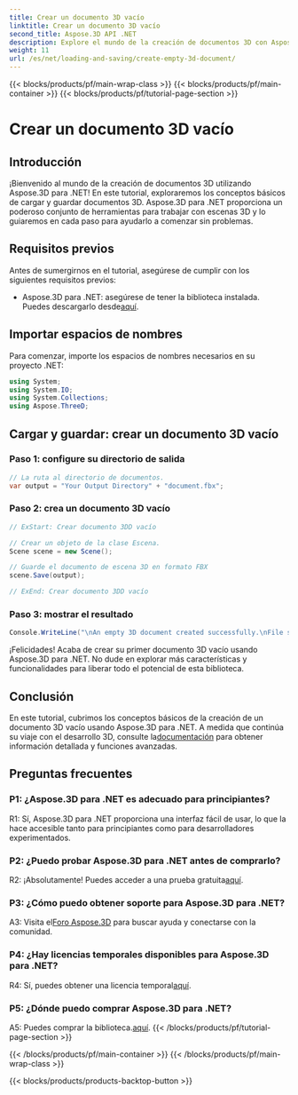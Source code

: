 ```yaml
---
title: Crear un documento 3D vacío
linktitle: Crear un documento 3D vacío
second_title: Aspose.3D API .NET
description: Explore el mundo de la creación de documentos 3D con Aspose.3D para .NET. Crea, edita y guarda impresionantes escenas 3D sin esfuerzo.
weight: 11
url: /es/net/loading-and-saving/create-empty-3d-document/
---
```


{{< blocks/products/pf/main-wrap-class >}}
{{< blocks/products/pf/main-container >}}
{{< blocks/products/pf/tutorial-page-section >}}

# Crear un documento 3D vacío

## Introducción

¡Bienvenido al mundo de la creación de documentos 3D utilizando Aspose.3D para .NET! En este tutorial, exploraremos los conceptos básicos de cargar y guardar documentos 3D. Aspose.3D para .NET proporciona un poderoso conjunto de herramientas para trabajar con escenas 3D y lo guiaremos en cada paso para ayudarlo a comenzar sin problemas.

## Requisitos previos

Antes de sumergirnos en el tutorial, asegúrese de cumplir con los siguientes requisitos previos:

-  Aspose.3D para .NET: asegúrese de tener la biblioteca instalada. Puedes descargarlo desde[aquí](https://releases.aspose.com/3d/net/).

## Importar espacios de nombres

Para comenzar, importe los espacios de nombres necesarios en su proyecto .NET:

```csharp
using System;
using System.IO;
using System.Collections;
using Aspose.ThreeD;
```

## Cargar y guardar: crear un documento 3D vacío

### Paso 1: configure su directorio de salida

```csharp
// La ruta al directorio de documentos.
var output = "Your Output Directory" + "document.fbx";
```

### Paso 2: crea un documento 3D vacío

```csharp
// ExStart: Crear documento 3DD vacío

// Crear un objeto de la clase Escena.
Scene scene = new Scene();

// Guarde el documento de escena 3D en formato FBX
scene.Save(output);

// ExEnd: Crear documento 3DD vacío
```

### Paso 3: mostrar el resultado

```csharp
Console.WriteLine("\nAn empty 3D document created successfully.\nFile saved at " + output);
```

¡Felicidades! Acaba de crear su primer documento 3D vacío usando Aspose.3D para .NET. No dude en explorar más características y funcionalidades para liberar todo el potencial de esta biblioteca.

## Conclusión

 En este tutorial, cubrimos los conceptos básicos de la creación de un documento 3D vacío usando Aspose.3D para .NET. A medida que continúa su viaje con el desarrollo 3D, consulte la[documentación](https://reference.aspose.com/3d/net/) para obtener información detallada y funciones avanzadas.

## Preguntas frecuentes

### P1: ¿Aspose.3D para .NET es adecuado para principiantes?

R1: Sí, Aspose.3D para .NET proporciona una interfaz fácil de usar, lo que la hace accesible tanto para principiantes como para desarrolladores experimentados.

### P2: ¿Puedo probar Aspose.3D para .NET antes de comprarlo?

 R2: ¡Absolutamente! Puedes acceder a una prueba gratuita[aquí](https://releases.aspose.com/).

### P3: ¿Cómo puedo obtener soporte para Aspose.3D para .NET?

 A3: Visita el[Foro Aspose.3D](https://forum.aspose.com/c/3d/18) para buscar ayuda y conectarse con la comunidad.

### P4: ¿Hay licencias temporales disponibles para Aspose.3D para .NET?

 R4: Sí, puedes obtener una licencia temporal[aquí](https://purchase.aspose.com/temporary-license/).

### P5: ¿Dónde puedo comprar Aspose.3D para .NET?

 A5: Puedes comprar la biblioteca.[aquí](https://purchase.aspose.com/buy).
{{< /blocks/products/pf/tutorial-page-section >}}

{{< /blocks/products/pf/main-container >}}
{{< /blocks/products/pf/main-wrap-class >}}

{{< blocks/products/products-backtop-button >}}
